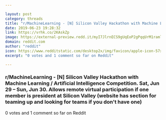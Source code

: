 ```yaml
---

layout: post
category: threads
title: "r/MachineLearning - [N] Silicon Valley Hackathon with Machine Learning / Artificial Intelligence Competition. Sat, Jun 29"
date: 2019-06-23 19:28:32
link: https://vrhk.co/2KAskZp
image: https://external-preview.redd.it/myI7JlrnECS9gUqEoP2gPqqUrM1ramlSsxi_USE53Xk.jpg?auto=webp&s=624d50a37654401d58fcf0067d71bb11105c8244
domain: reddit.com
author: "reddit"
icon: https://www.redditstatic.com/desktop2x/img/favicon/apple-icon-57x57.png
excerpt: "0 votes and 1 comment so far on Reddit"

---
```


### r/MachineLearning - [N] Silicon Valley Hackathon with Machine Learning / Artificial Intelligence Competition. Sat, Jun 29 – Sun, Jun 30. Allows remote virtual participation if one member is president at Silicon Valley (website has section for teaming up and looking for teams if you don't have one)

0 votes and 1 comment so far on Reddit
